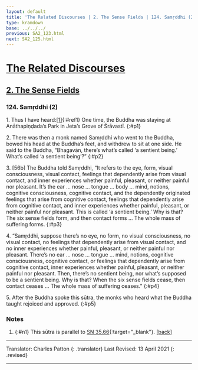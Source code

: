 ```yaml
---
layout: default
title: 'The Related Discourses | 2. The Sense Fields | 124. Samṛddhi (2)'
type: kramdown
base: ../../../
previous: SA2_123.html
next: SA2_125.html
---
```


# [The Related Discourses](../index.html)
## [2. The Sense Fields](index.html)
### 124. Samṛddhi (2)

1\. Thus I have heard:[\[1\]](#n1){:#ref1} One time, the Buddha was staying at Anāthapiṇḍada’s Park in Jeta’s Grove of Śrāvastī.
{:#p1}

2\. There was then a monk named Samṛddhi who went to the Buddha, bowed his head at the Buddha’s feet, and withdrew to sit at one side. He said to the Buddha, “Bhagavān, there’s what’s called ‘a sentient being.’ What’s called ‘a sentient being’?”
{:#p2}

3\. [56b] The Buddha told Samṛddhi, “It refers to the eye, form, visual consciousness, visual contact, feelings that dependently arise from visual contact, and inner experiences whether painful, pleasant, or neither painful nor pleasant. It’s the ear … nose … tongue … body … mind, notions, cognitive consciousness, cognitive contact, and the dependently originated feelings that arise from cognitive contact, feelings that dependently arise from cognitive contact, and inner experiences whether painful, pleasant, or neither painful nor pleasant. This is called ‘a sentient being.’ Why is that? The six sense fields form, and then contact forms … The whole mass of suffering forms.
{:#p3}

4\. “Samṛddhi, suppose there’s no eye, no form, no visual consciousness, no visual contact, no feelings that dependently arise from visual contact, and no inner experiences whether painful, pleasant, or neither painful nor pleasant. There’s no ear … nose … tongue … mind, notions, cognitive consciousness, cognitive contact, or feelings that dependently arise from cognitive contact, inner experiences whether painful, pleasant, or neither painful nor pleasant. Then, there’s no sentient being, nor what’s supposed to be a sentient being. Why is that? When the six sense fields cease, then contact ceases … The whole mass of suffering ceases.”
{:#p4}

5\. After the Buddha spoke this sūtra, the monks who heard what the Buddha taught rejoiced and approved.
{:#p5}

### Notes

1. {:#n1} This sūtra is parallel to [SN 35.66](https://suttacentral.net/sn35.66){:target="_blank"}. [\[back\]](#ref1)

---

Translator: Charles Patton
{: .translator}
Last Revised: 13 April 2021
{: .revised}

---
